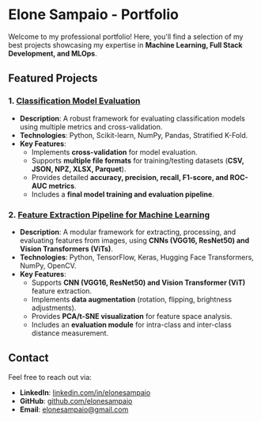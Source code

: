 # Elone Sampaio - Portfolio

Welcome to my professional portfolio! Here, you'll find a selection of my best projects showcasing my expertise in **Machine Learning, Full Stack Development, and MLOps**.

## Featured Projects



### 1. [Classification Model Evaluation](https://github.com/elonesampaio/classification-model-evaluation)
- **Description**: A robust framework for evaluating classification models using multiple metrics and cross-validation.
- **Technologies**: Python, Scikit-learn, NumPy, Pandas, Stratified K-Fold.
- **Key Features**:
  - Implements **cross-validation** for model evaluation.
  - Supports **multiple file formats** for training/testing datasets (**CSV, JSON, NPZ, XLSX, Parquet**).
  - Provides detailed **accuracy, precision, recall, F1-score, and ROC-AUC metrics**.
  - Includes a **final model training and evaluation pipeline**.

### 2. [Feature Extraction Pipeline for Machine Learning](https://github.com/elonesampaio/feature-extraction-pipeline)
- **Description**: A modular framework for extracting, processing, and evaluating features from images, using **CNNs (VGG16, ResNet50) and Vision Transformers (ViTs)**.
- **Technologies**: Python, TensorFlow, Keras, Hugging Face Transformers, NumPy, OpenCV.
- **Key Features**:
  - Supports **CNN (VGG16, ResNet50) and Vision Transformer (ViT)** feature extraction.
  - Implements **data augmentation** (rotation, flipping, brightness adjustments).
  - Provides **PCA/t-SNE visualization** for feature space analysis.
  - Includes an **evaluation module** for intra-class and inter-class distance measurement.

## Contact
Feel free to reach out via:
- **LinkedIn**: [linkedin.com/in/elonesampaio](https://linkedin.com/in/elonesampaio)
- **GitHub**: [github.com/elonesampaio](https://github.com/elonesampaio)
- **Email**: elonesampaio@gmail.com

